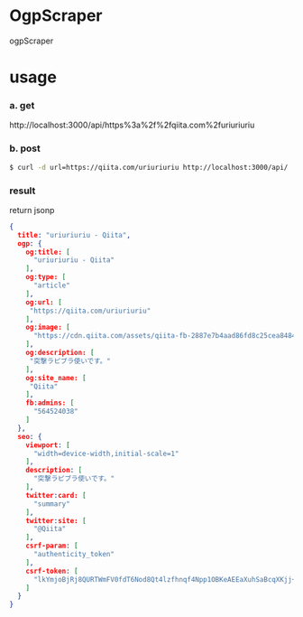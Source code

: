 # OgpScraper
ogpScraper


# usage 

### a. get

http://localhost:3000/api/https%3a%2f%2fqiita.com%2furiuriuriu

### b. post

```bash
$ curl -d url=https://qiita.com/uriuriuriu http://localhost:3000/api/
```

### result

return jsonp

```json
{
  title: "uriuriuriu - Qiita",
  ogp: {
    og:title: [
      "uriuriuriu - Qiita"
    ],
    og:type: [
      "article"
    ],
    og:url: [
     "https://qiita.com/uriuriuriu"
    ],
    og:image: [
      "https://cdn.qiita.com/assets/qiita-fb-2887e7b4aad86fd8c25cea84846f2236.png"
    ],
    og:description: [
     "突撃ラピブラ使いです。"
    ],
    og:site_name: [
     "Qiita"
    ],
    fb:admins: [
      "564524038"
    ]
  },
  seo: {
    viewport: [
      "width=device-width,initial-scale=1"
    ],
    description: [
      "突撃ラピブラ使いです。"
    ],
    twitter:card: [
      "summary"
    ],
    twitter:site: [
      "@Qiita"
    ],
    csrf-param: [
      "authenticity_token"
    ],
    csrf-token: [
      "lkYmjoBjRj8QURTWmFV0fdT6Nod8Qt4lzfhnqf4Npp1OBKeAEEaXuhSaBcqXKjj+8rg58ypj6g/yIy/QXvnH8A=="
    ]
  }
}

```